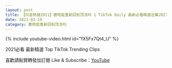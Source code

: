 ```yaml
---
layout: post
title: 【抖音熱搜2021】鹿晗能重新回到顶流吗 1 TikTok Daily 最新必看精選合集2021 03 19
date: 2021-03-19
category: 鹿晗能重新回到顶流吗
---
```


{% include youtube-video.html id="fX5Fx7Qt4_U" %}

2021必看 最新精選 Top TikTok Trending Clips

喜歡請點贊轉發加訂閱 Like & Subscribe：[YouTube](https://www.youtube.com/channel/UCAoR7VcanIPd04uEq_GIylA/videos)

